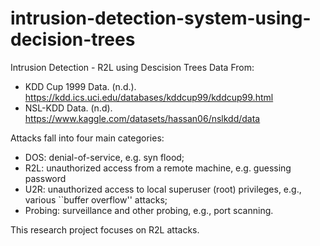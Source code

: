 # intrusion-detection-system-using-decision-trees

Intrusion Detection - R2L using Descision Trees
Data From:

* KDD Cup 1999 Data. (n.d.). https://kdd.ics.uci.edu/databases/kddcup99/kddcup99.html
* NSL-KDD Data. (n.d). https://www.kaggle.com/datasets/hassan06/nslkdd/data

Attacks fall into four main categories:

* DOS: denial-of-service, e.g. syn flood;
* R2L: unauthorized access from a remote machine, e.g. guessing password
* U2R: unauthorized access to local superuser (root) privileges, e.g., various ``buffer overflow'' attacks;
* Probing: surveillance and other probing, e.g., port scanning.

This research project focuses on R2L attacks.
